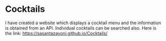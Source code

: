 # Cocktails

I have created a website which displays a cocktail menu and the information is obtained from an API. Individual cocktails can be searched also. Here is the link: https://sasantazayoni.github.io/Cocktails/
